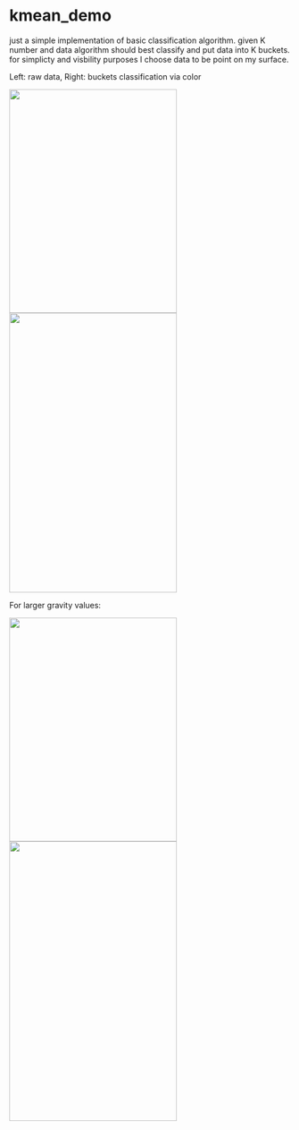 # kmean_demo
just a simple implementation of basic classification algorithm.
given K number and data algorithm should best classify and put data into K buckets.
for simplicty and visbility purposes I choose data to be point on my surface.

Left: raw data, Right:  buckets classification via color

<img src="https://i.ibb.co/WtHJXg6/kmeans3.png" width="300" height="400"> <img src="https://i.ibb.co/4777pTb/kmeans4.png" width="300" height="500">

For larger gravity values: 

<img src="https://i.ibb.co/QdN6s8s/kmeans-1.png" width="300" height="400"> <img src="https://i.ibb.co/jrXx4YX/kmeans2.png" width="300" height="500">

